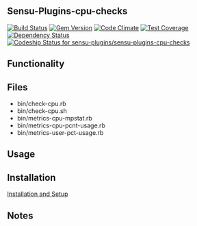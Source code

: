 ## Sensu-Plugins-cpu-checks

[ ![Build Status](https://travis-ci.org/sensu-plugins/sensu-plugins-cpu-checks.svg?branch=master)](https://travis-ci.org/sensu-plugins/sensu-plugins-cpu-checks)
[![Gem Version](https://badge.fury.io/rb/sensu-plugins-cpu-checks.svg)](http://badge.fury.io/rb/sensu-plugins-cpu-checks)
[![Code Climate](https://codeclimate.com/github/sensu-plugins/sensu-plugins-cpu-checks/badges/gpa.svg)](https://codeclimate.com/github/sensu-plugins/sensu-plugins-cpu-checks)
[![Test Coverage](https://codeclimate.com/github/sensu-plugins/sensu-plugins-cpu-checks/badges/coverage.svg)](https://codeclimate.com/github/sensu-plugins/sensu-plugins-cpu-checks)
[![Dependency Status](https://gemnasium.com/sensu-plugins/sensu-plugins-cpu-checks.svg)](https://gemnasium.com/sensu-plugins/sensu-plugins-cpu-checks)
[ ![Codeship Status for sensu-plugins/sensu-plugins-cpu-checks](https://codeship.com/projects/594a6450-d4f8-0132-20c9-0e210ac4c62f/status?branch=master)](https://codeship.com/projects/77924)

## Functionality

## Files
 * bin/check-cpu.rb
 * bin/check-cpu.sh
 * bin/metrics-cpu-mpstat.rb
 * bin/metrics-cpu-pcnt-usage.rb
 * bin/metrics-user-pct-usage.rb

## Usage

## Installation

[Installation and Setup](https://github.com/sensu-plugins/documentation/blob/master/user_docs/installation_instructions.md)

## Notes
